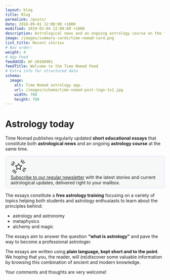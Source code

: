 ```yaml
---
layout: blog
title: Blog
permalink: /posts/
date: 2018-09-01 12:00:00 +1000
modified: 2019-03-04 12:00:00 +1000
description: Astrological news and an ongoing astrology course on the foundations of astrology and metaphysics.
image: /images/summary-cards/time-nomad-card.png
list_title: Recent stories
# Nav order:
weight: 4
# App Feed
feedUUID: AF-20180901
feedTitle: Welcome to the Time Nomad Feed
# Extra info for structured data
schema:
  image:
    alt: Time Nomad astrology app.
    url: /images/schema/time-nomad-post-logo-1x1.jpg
    width: 760
    height: 760
---
```


<h1 class="post-title p-name" itemprop="name headline">Astrology today</h1>

Time Nomad publishes regularly updated **short educational essays** that constitute both **astrological news** and an ongoing **astrology course** at the same time.

<div class="container float-clear" style="border: 1px solid #d9ddff; background: #f6f8f8; border-radius: 6px; padding: 8px 8px 8px 16px;">
	  <div class="row">
	  	<div class="col-2">
			<svg width="50" height="50" viewBox="0 0 80 80" xmlns="http://www.w3.org/2000/svg"><g stroke="#000" stroke-width="2.667" fill="none" fill-rule="evenodd" stroke-linecap="round" stroke-linejoin="round"><path d="M40 49.366l-9.889 5.198L32 43.554l-8-7.799 11.056-1.606L40 24.13l4.944 10.018L56 35.755l-8 7.798 1.889 11.011zM20.176 22.652l-9.282-9.282 9.282 9.282zM16.726 27.518L5.46 21.013l11.267 6.505zM14.655 33.05l-12.18-3.263 12.18 3.264zM61.09 24.216l11.01-7.149-11.01 7.15zM57.048 19.83l8.706-9.669-8.706 9.67zM52.067 16.653l5.725-11.235-5.725 11.235z"/><g><path d="M59.824 57.348l9.282 9.282-9.282-9.282zM63.274 52.482l11.267 6.505-11.267-6.505zM65.345 46.95l12.18 3.263-12.18-3.264z"/></g><g><path d="M18.91 55.784L7.9 62.933l11.01-7.15zM22.952 60.17l-8.706 9.669 8.706-9.67zM27.933 63.347l-5.725 11.235 5.725-11.235z"/></g></g></svg>
	  	</div>
	  	<div class="col-10">
	  		<a href="#mc_embed_signup">Subscribe to our regular newsletter</a> with the latest stories and current astrological updates, delivered right to your mailbox.
	  	</div>
	</div>
</div>

The essays constitute a **free astrology training** focusing on a variety of topics helping both students and astrology enthusiasts to learn about the principles behind:

* astrology and astronomy
* metaphysics
* alchemy and magic

The essays aim to answer the question **“what is astrology”** and pave the way to become a professional astrologer.

The essays are written using **plain language, kept short and to the point**. We hoping that you, the reader, will (re)discover some valuable information by browsing this combination of ancient and modern knowledge.

Your comments and thoughts are very welcome!
